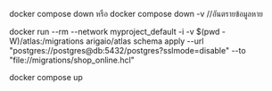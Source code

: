 <!-- อัพเดต PG Docker -->
docker compose down 
หรือ
docker compose down -v //อันตรายข้อมูลหาย

docker run --rm --network myproject_default -i -v $(pwd -W)/atlas:/migrations arigaio/atlas schema apply --url "postgres://postgres@db:5432/postgres?sslmode=disable" --to "file://migrations/shop_online.hcl"

docker compose up